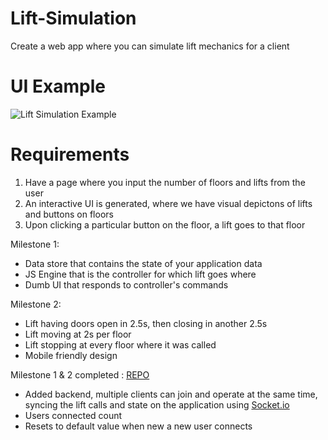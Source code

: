 # Lift-Simulation
Create a web app where you can simulate lift mechanics for a client

# UI Example
![Lift Simulation Example](Lift-Simulation-Example.png "Lift Simulation Example")

# Requirements
  1. Have a page where you input the number of floors and lifts from the user
  2. An interactive UI is generated, where we have visual depictons of lifts and buttons on floors
  3. Upon clicking a particular button on the floor, a lift goes to that floor

  Milestone 1:
   - Data store that contains the state of your application data
   - JS Engine that is the controller for which lift goes where
   - Dumb UI that responds to controller's commands
   
  Milestone 2:
   - Lift having doors open in 2.5s, then closing in another 2.5s
   - Lift moving at 2s per floor
   - Lift stopping at every floor where it was called
   - Mobile friendly design

Milestone 1 & 2 completed : [REPO](https://github.com/Muralidhar22/lift-simulation)

  - Added backend, multiple clients can join and operate at the same time, syncing the lift calls and state on the application using [Socket.io](https://socket.io/docs/v4/)
  - Users connected count
  - Resets to default value when new a new user connects

